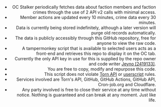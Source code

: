 <div style="text-align:right";><ul><li>
OC Stalker periodically fetches data about faction members and faction crimes through the use of 2 API v2 calls with minimal access.
</li><li>Member actions are updated every 10 minutes, crime data every 30 minutes.
</li><li>Data is currently being stored indefinitely, although a later version will purge old records automatically.
</li><li>The data is publicly accessibly through this GitHub repository, free for anyone to view the raw code.
</li><li>A tampermonkey script that is available to selected users acts as a front-end and retrieves this repo to display it on the OC tab.
</li><li>Currently the only API key in use for this is supplied by the repo owner and code writer <a href="https://www.torn.com/profiles.php?XID=2419133">Jeyno [2419133]</a>.
</li><li>You are free to copy, modify and repurpose this code.
</li><li>This script does not violate <a href="https://www.torn.com/api.html#">Torn API</a> or <a href="https://www.torn.com/rules.php">userscript</a> rules.
</li><li>Services involved are Torn's API, GitHub, GitHub Actions, GitHub API, Cron-job.org and Cloudflare.
</li><li>Any party involved is free to close their service at any time without notice. Nothing is guaranteed and can break at any moment. Just like life.
</ul></div>
